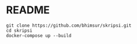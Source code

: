 # README

```shell
git clone https://github.com/bhimsur/skripsi.git
cd skripsi
docker-compose up --build
```
